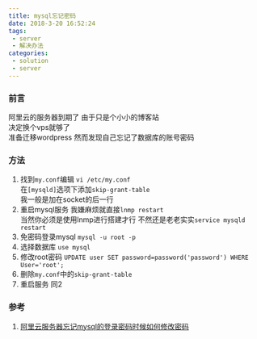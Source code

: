 ```yaml
---
title: mysql忘记密码
date: 2018-3-20 16:52:24
tags:
 - server
 - 解决办法
categories:
 - solution
 - server
---
```

### 前言
阿里云的服务器到期了 由于只是个小小的博客站   
决定换个vps就够了  
准备迁移wordpress 然而发现自己忘记了数据库的账号密码   
   
### 方法
1. 找到`my.conf`编辑 `vi /etc/my.conf`   
在`[mysqld]`选项下添加`skip-grant-table`   
我一般是加在socket的后一行   
2. 重启mysql服务 我嫌麻烦就直接`lnmp restart`   
当然你必须是使用lnmp进行搭建才行 不然还是老老实实`service mysqld restart`
3. 免密码登录mysql `mysql -u root -p`
4. 选择数据库 `use mysql`
5. 修改root密码 `UPDATE user SET password=password('password') WHERE User='root';`
6. 删除`my.conf`中的`skip-grant-table` 
7. 重启服务 同2
   
### 参考
1. [阿里云服务器忘记mysql的登录密码时候如何修改密码](http://blog.csdn.net/ckshcjhacmsabcbba/article/details/50783591)
